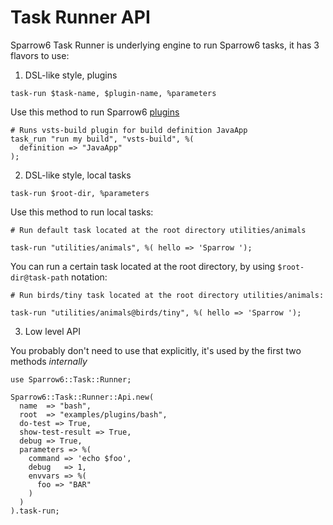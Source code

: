 # Task Runner API

Sparrow6 Task Runner is underlying engine to run Sparrow6 tasks,
it has 3 flavors to use:

1. DSL-like style, plugins

`task-run $task-name, $plugin-name, %parameters`

Use this method to run Sparrow6 [plugins](https://github.com/melezhik/Sparrow6/blob/master/documentation/plugins.md)

    # Runs vsts-build plugin for build definition JavaApp
    task_run "run my build", "vsts-build", %(
      definition => "JavaApp"
    );

2. DSL-like style, local tasks

`task-run $root-dir, %parameters`

Use this method to run local tasks:

    # Run default task located at the root directory utilities/animals

    task-run "utilities/animals", %( hello => 'Sparrow ');

You can run a certain task located at the root directory, by using `$root-dir@task-path` notation:

    # Run birds/tiny task located at the root directory utilities/animals:

    task-run "utilities/animals@birds/tiny", %( hello => 'Sparrow ');

3. Low level API

You probably don't need to use that explicitly, 
it's used by the first two methods _internally_

    use Sparrow6::Task::Runner;

    Sparrow6::Task::Runner::Api.new(
      name  => "bash",
      root  => "examples/plugins/bash",
      do-test => True,
      show-test-result => True,
      debug => True,
      parameters => %(
        command => 'echo $foo',
        debug   => 1,
        envvars => %(
          foo => "BAR"
        )
      )
    ).task-run;

